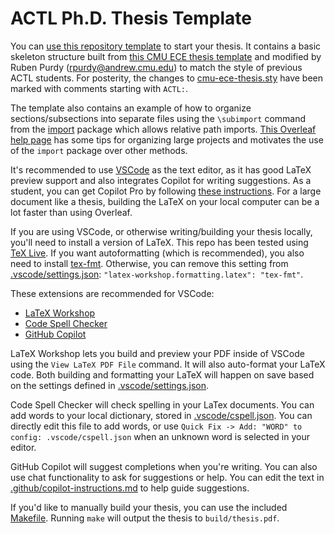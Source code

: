 # ACTL Ph.D. Thesis Template

You can [use this repository template](https://docs.github.com/en/repositories/creating-and-managing-repositories/creating-a-repository-from-a-template) to start your thesis. It contains a basic skeleton structure built from [this CMU ECE thesis template](https://github.com/vzaliva/cmu-ece-thesis-template) and modified by Ruben Purdy (rpurdy@andrew.cmu.edu) to match the style of previous ACTL students. For posterity, the changes to [cmu-ece-thesis.sty](/cmu-ece-thesis.sty) have been marked with comments starting with `ACTL:`.

The template also contains an example of how to organize sections/subsections into separate files using the `\subimport` command from the [import](https://ctan.org/pkg/import) package which allows relative path imports. [This Overleaf help page](https://www.overleaf.com/learn/latex/Management_in_a_large_project) has some tips for organizing large projects and motivates the use of the `import` package over other methods.

It's recommended to use [VSCode](https://code.visualstudio.com) as the text editor, as it has good LaTeX preview support and also integrates Copilot for writing suggestions. As a student, you can get Copilot Pro by following [these instructions](https://docs.github.com/en/copilot/managing-copilot/managing-copilot-as-an-individual-subscriber/getting-started-with-copilot-on-your-personal-account/getting-free-access-to-copilot-pro-as-a-student-teacher-or-maintainer). For a large document like a thesis, building the LaTeX on your local computer can be a lot faster than using Overleaf.

If you are using VSCode, or otherwise writing/building your thesis locally, you'll need to install a version of LaTeX. This repo has been tested using [TeX Live](https://www.tug.org/texlive/). If you want autoformatting (which is recommended), you also need to install [tex-fmt](https://github.com/WGUNDERWOOD/tex-fmt?tab=readme-ov-file#installation). Otherwise, you can remove this setting from [.vscode/settings.json](/.vscode/settings.json): `"latex-workshop.formatting.latex": "tex-fmt"`.

These extensions are recommended for VSCode:
- [LaTeX Workshop](https://marketplace.visualstudio.com/items?itemName=James-Yu.latex-workshop)
- [Code Spell Checker](https://marketplace.visualstudio.com/items?itemName=streetsidesoftware.code-spell-checker)
- [GitHub Copilot](https://marketplace.visualstudio.com/items?itemName=GitHub.copilot)

LaTeX Workshop lets you build and preview your PDF inside of VSCode using the `View LaTeX PDF File` command. It will also auto-format your LaTeX code. Both building and formatting your LaTeX will happen on save based on the settings defined in [.vscode/settings.json](/.vscode/settings.json). 

Code Spell Checker will check spelling in your LaTex documents. You can add words to your local dictionary, stored in [.vscode/cspell.json](/.vscode/cspell.json). You can directly edit this file to add words, or use `Quick Fix -> Add: "WORD" to config: .vscode/cspell.json` when an unknown word is selected in your editor.

GitHub Copilot will suggest completions when you're writing. You can also use chat functionality to ask for suggestions or help. You can edit the text in [.github/copilot-instructions.md](/.github/copilot-instructions.md) to help guide suggestions.

If you'd like to manually build your thesis, you can use the included [Makefile](/Makefile). Running `make` will output the thesis to `build/thesis.pdf`.
